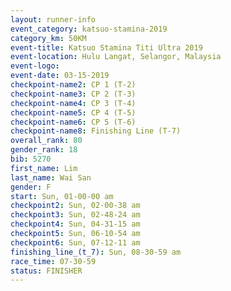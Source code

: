 ```yaml
---
layout: runner-info 
event_category: katsuo-stamina-2019 
category_km: 50KM 
event-title: Katsuo Stamina Titi Ultra 2019 
event-location: Hulu Langat, Selangor, Malaysia 
event-logo: 
event-date: 03-15-2019 
checkpoint-name2: CP 1 (T-2) 
checkpoint-name3: CP 2 (T-3) 
checkpoint-name4: CP 3 (T-4) 
checkpoint-name5: CP 4 (T-5) 
checkpoint-name6: CP 5 (T-6) 
checkpoint-name8: Finishing Line (T-7) 
overall_rank: 80
gender_rank: 18
bib: 5270
first_name: Lim
last_name: Wai San
gender: F
start: Sun, 01-00-00 am
checkpoint2: Sun, 02-00-38 am
checkpoint3: Sun, 02-48-24 am
checkpoint4: Sun, 04-31-15 am
checkpoint5: Sun, 06-10-54 am
checkpoint6: Sun, 07-12-11 am
finishing_line_(t_7): Sun, 08-30-59 am
race_time: 07-30-59
status: FINISHER
---
```


